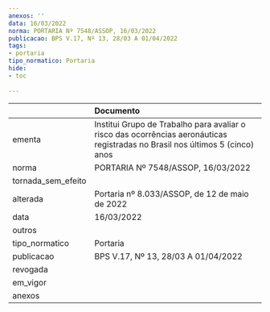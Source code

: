 ```yaml
---
anexos: ''
data: 16/03/2022
norma: PORTARIA Nº 7548/ASSOP, 16/03/2022
publicacao: BPS V.17, Nº 13, 28/03 A 01/04/2022
tags:
- portaria
tipo_normatico: Portaria
hide: 
- toc 
 
---
```


|                    | Documento                                                                                                                     |
|:-------------------|:------------------------------------------------------------------------------------------------------------------------------|
| ementa             | Institui Grupo de Trabalho para avaliar o risco das ocorrências aeronáuticas registradas no Brasil nos últimos 5 (cinco) anos |
| norma              | PORTARIA Nº 7548/ASSOP, 16/03/2022                                                                                            |
| tornada_sem_efeito |                                                                                                                               |
| alterada           | Portaria nº 8.033/ASSOP, de 12 de maio de 2022                                                                                |
| data               | 16/03/2022                                                                                                                    |
| outros             |                                                                                                                               |
| tipo_normatico     | Portaria                                                                                                                      |
| publicacao         | BPS V.17, Nº 13, 28/03 A 01/04/2022                                                                                           |
| revogada           |                                                                                                                               |
| em_vigor           |                                                                                                                               |
| anexos             |                                                                                                                               |